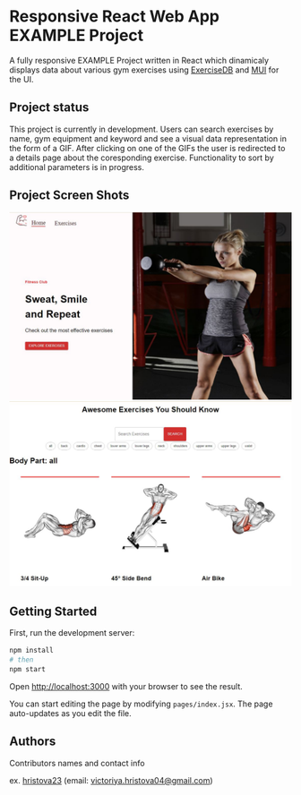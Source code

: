 # Responsive React Web App EXAMPLE Project

A fully responsive EXAMPLE Project written in React which dinamicaly displays data about various gym exercises using [ExerciseDB](https://rapidapi.com/justin-WFnsXH_t6/api/exercisedb/details) and [MUI](https://mui.com/) for the UI.

## Project status

This project is currently in development. Users can search exercises by name, gym equipment and keyword and see a visual data representation in the form of a GIF. After clicking on one of the GIFs the user is redirected to a details page about the coresponding exercise. Functionality to sort by additional parameters is in progress.

## Project Screen Shots
![Main Page](src/assets/images/MainPage.jpeg)
![Exercises Page](src/assets/images/exercises.jpg)

## Getting Started

First, run the development server:

```bash
npm install
# then
npm start
```
Open [http://localhost:3000](http://localhost:3000) with your browser to see the result.

You can start editing the page by modifying `pages/index.jsx`. The page auto-updates as you edit the file.

## Authors

Contributors names and contact info

ex. [hristova23](https://github.com/hristova23) (email: victoriya.hristova04@gmail.com)
